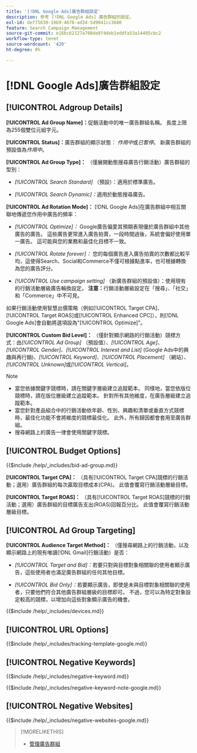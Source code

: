 ```yaml
---
title: '[!DNL Google Ads]廣告群組設定'
description: 參考 [!DNL Google Ads] 廣告群組的設定。
exl-id: def75630-19b9-4676-ad34-5d9041cc3680
feature: Search Campaign Management
source-git-commit: e16bc62127a708de8f4deb1eddfa53a14405cbc2
workflow-type: tm+mt
source-wordcount: '420'
ht-degree: 0%

---
```


# [!DNL Google Ads]廣告群組設定

## [!UICONTROL Adgroup Details]

**[!UICONTROL Ad Group Name]：**&#x200B;促銷活動中的唯一廣告群組名稱。 長度上限為255個雙位元組字元。

**[!UICONTROL Status]：**&#x200B;廣告群組的顯示狀態： *作用中*&#x200B;或&#x200B;*已暫停*。 新廣告群組的預設值為&#x200B;*作用中*。

**[!UICONTROL Ad Group Type]：** （僅展開動態搜尋廣告行銷活動）廣告群組的型別：

* *[!UICONTROL Search Standard]* （預設）：適用於標準廣告。

* *[!UICONTROL Search Dynamic]：*&#x200B;適用於動態搜尋廣告。

**[!UICONTROL Ad Rotation Mode]：** [!DNL Google Ads]在廣告群組中相互關聯地傳遞您作用中廣告的頻率：

* *[!UICONTROL Optimize]：* Google廣告偏愛其預期表現優於廣告群組中其他廣告的廣告。 這些廣告更常進入廣告拍賣，一段時間過後，系統會偏好使用單一廣告。 這可能與您的業務和最佳化目標不一致。

* *[!UICONTROL Rotate forever]：*   您的每個廣告進入廣告拍賣的次數都比較平均，這使得Search、Social和Commerce不僅可根據點進率，也可根據轉換為您的廣告評分。

* *[!UICONTROL Use campaign setting]* （新廣告群組的預設值）：使用現有的行銷活動層級廣告輪換設定。 **注意：**&#x200B;行銷活動層級設定在「搜尋」、「社交」和「Commerce」中不可見。

如果行銷活動使用智慧出價策略（例如[!UICONTROL Target CPA]、[!UICONTROL Target ROAS]或[!UICONTROL Enhanced CPC]），則[!DNL Google Ads]會自動將選項設為&quot;[!UICONTROL Optimize]&quot;。

**[!UICONTROL Custom Bid Level]：** （僅針對顯示網路的行銷活動）競標方式：由&#x200B;*[!UICONTROL Ad Group]* （預設值）、*[!UICONTROL Age]*、*[!UICONTROL Gender]*、*[!UICONTROL Interest and List]* (Google Ads中的興趣與再行銷)、*[!UICONTROL Keyword]*、*[!UICONTROL Placement]* （網站）、*[!UICONTROL Unknown]*&#x200B;或&#x200B;*[!UICONTROL Vertical]*。

>[!NOTE]
>
>* 當您依據關鍵字競標時，請在關鍵字層級建立追蹤範本。 同樣地，當您依版位競標時，請在版位層級建立追蹤範本。 針對所有其他維度，在廣告層級建立追蹤範本。
>* 當您針對產品組合中的行銷活動依年齡、性別、興趣和清單或垂直方式競標時，最佳化功能不會將維度的競標最佳化。 此外，所有歸因都會套用至廣告群組。
>* 搜尋網路上的廣告一律會使用關鍵字競標。

## [!UICONTROL Budget Options]

<!-- **[!UICONTROL Bid]:** -->

{{$include /help/_includes/bid-ad-group.md}}

**[!UICONTROL Target CPA]：** （具有[!UICONTROL Target CPA]競標的行銷活動；選用）廣告群組的每次贏取目標成本(CPA)。 此值會覆寫行銷活動層級目標。

**[!UICONTROL Target ROAS]：** （具有[!UICONTROL Target ROAS]競標的行銷活動；選用）廣告群組的目標廣告支出(ROAS)回報百分比。 此值會覆寫行銷活動層級目標。

## [!UICONTROL Ad Group Targeting]

**[!UICONTROL Audience Target Method]：** （僅搜尋網路上的行銷活動，以及顯示網路上的現有唯讀[!DNL Gmail]行銷活動）是否：

* *[!UICONTROL Target and Bid]：*&#x200B;若要只對與目標對象相關聯的使用者顯示廣告，這些使用者也滿足廣告群組的任何其他目標。

* *[!UICONTROL Bid Only]：*&#x200B;若要顯示廣告，即使是未與目標對象相關聯的使用者，只要他們符合其他廣告群組層級的目標即可。 不過，您可以為特定對象設定較高的競標，以增加向這些對象顯示廣告的機會。

<!-- **[!UICONTROL Devices]:** -->

{{$include /help/_includes/devices.md}}

## [!UICONTROL URL Options]

<!-- **[!UICONTROL Tracking Template]:** -->

{{$include /help/_includes/tracking-template-google.md}}

## [!UICONTROL Negative Keywords]

<!-- **[!UICONTROL Negative Keywords]:** -->

{{$include /help/_includes/negative-keyword.md}}

<!-- Note for **[!UICONTROL Negative Keywords]:** -->

{{$include /help/_includes/negative-keyword-note-google.md}}

## [!UICONTROL Negative Websites]

<!-- **[!UICONTROL Negative Websites]:** -->

{{$include /help/_includes/negative-websites-google.md}}

>[!MORELIKETHIS]
>
>* [管理廣告群組](/help/search-social-commerce/campaign-management/campaigns/ad-group-manage.md)
